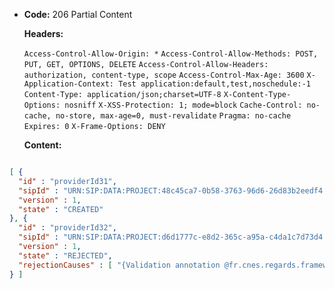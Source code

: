 * **Code:** 206 Partial Content

  **Headers:**

  `Access-Control-Allow-Origin: *`
  `Access-Control-Allow-Methods: POST, PUT, GET, OPTIONS, DELETE`
  `Access-Control-Allow-Headers: authorization, content-type, scope`
  `Access-Control-Max-Age: 3600`
  `X-Application-Context: Test application:default,test,noschedule:-1`
  `Content-Type: application/json;charset=UTF-8`
  `X-Content-Type-Options: nosniff`
  `X-XSS-Protection: 1; mode=block`
  `Cache-Control: no-cache, no-store, max-age=0, must-revalidate`
  `Pragma: no-cache`
  `Expires: 0`
  `X-Frame-Options: DENY`

  **Content:**

```json

[ {
  "id" : "providerId31",
  "sipId" : "URN:SIP:DATA:PROJECT:48c45ca7-0b58-3763-96d6-26d83b2eedf4:V1",
  "version" : 1,
  "state" : "CREATED"
}, {
  "id" : "providerId32",
  "sipId" : "URN:SIP:DATA:PROJECT:d6d1777c-e8d2-365c-a95a-c4da1c7d73d4:V1",
  "version" : 1,
  "state" : "REJECTED",
  "rejectionCauses" : [ "{Validation annotation @fr.cnes.regards.framework.file.utils.validation.HandledMessageDigestAlgorithm validating PLOUF: it is not an handled algorithm for checksum computation", "A representation information is required in content information", "Information package type is required" ]
} ]
```
